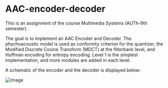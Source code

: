 # AAC-encoder-decoder
This is an assignment of the course Multimedia Systems (AUTh-9th semester).

The goal is to implement an AAC Encoder and Decoder. The phychoacoustic model is used as conformity criterion for the quantizer, the Modified Discrete Cosine Transform (MDCT) at the filterbank level, and Huffman encoding for entropy encoding. 
Level 1 is the simplest implementation, and more modules are added in each level.

A schematic of the encoder and the decoder is displayed below:

![image](https://user-images.githubusercontent.com/26661405/189184824-a8be5f3e-bfba-458c-b4cc-0495968c3678.png)


